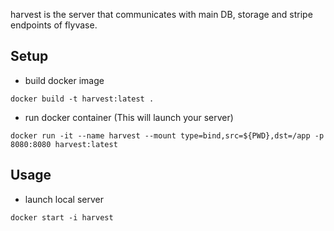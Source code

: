 harvest is the server that communicates with main DB, storage and stripe endpoints of flyvase.

## Setup

- build docker image

```
docker build -t harvest:latest .
```

- run docker container (This will launch your server)

```
docker run -it --name harvest --mount type=bind,src=${PWD},dst=/app -p 8080:8080 harvest:latest
```

## Usage

- launch local server

```
docker start -i harvest
```
